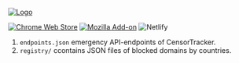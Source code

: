 [![Logo](https://raw.githubusercontent.com/roskomsvoboda/censortracker/main/.github/media/promo-logo.png)](https://github.com/roskomsvoboda/censortracker)

[![Chrome Web Store](https://img.shields.io/chrome-web-store/v/gaidoampbkcknofoejhnhbhbhhifgdop)](https://chrome.google.com/webstore/detail/censor-tracker/gaidoampbkcknofoejhnhbhbhhifgdop)
[![Mozilla Add-on](https://img.shields.io/amo/v/censor-tracker)](https://addons.mozilla.org/ru/firefox/addon/censor-tracker/)
![Netlify](https://img.shields.io/netlify/1137e5c4-6b68-42a3-ab0b-804b92c482b8)

1. `endpoints.json` emergency API-endpoints of CensorTracker.
2. `registry/` ccontains JSON files of blocked domains by countries.
